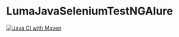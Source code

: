 # LumaJavaSeleniumTestNGAlure  
[![Java CI with Maven](https://github.com/AramH20/LumaJavaSeleniumTestNGAlure/actions/workflows/build.yml/badge.svg)](https://github.com/AramH20/LumaJavaSeleniumTestNGAlure/actions/workflows/build.yml)
